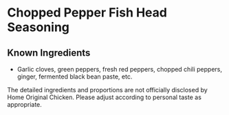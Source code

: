 # Chopped Pepper Fish Head Seasoning

## Known Ingredients
- Garlic cloves, green peppers, fresh red peppers, chopped chili peppers, ginger, fermented black bean paste, etc.

The detailed ingredients and proportions are not officially disclosed by Home Original Chicken. Please adjust according to personal taste as appropriate.